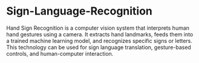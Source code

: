 # Sign-Language-Recognition
Hand Sign Recognition is a computer vision system that interprets human hand gestures using a camera. It extracts hand landmarks, feeds them into a trained machine learning model, and recognizes specific signs or letters. This technology can be used for sign language translation, gesture-based controls, and human-computer interaction.
